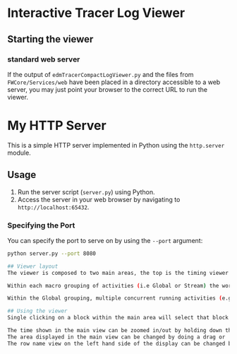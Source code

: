 # Interactive Tracer Log Viewer

## Starting the viewer

### standard web server
If the output of `edmTracerCompactLogViewer.py` and the files from `FWCore/Services/web` have been placed in a directory accessible to a web server, you may just point your browser to the correct URL to run the viewer.

# My HTTP Server

This is a simple HTTP server implemented in Python using the `http.server` module.

## Usage

1. Run the server script (`server.py`) using Python.
2. Access the server in your web browser by navigating to `http://localhost:65432`.

### Specifying the Port

You can specify the port to serve on by using the `--port` argument:

```sh
python server.py --port 8080

## Viewer layout
The viewer is composed to two main areas, the top is the timing viewer and at the bottom shows information about a selected time block. The top time viewer is further divided into three parts. On the left is the macro scoping grouping of framework activity types into Global and Stream activities. If the _module centric_ option was chosen then this area is also divided by each module activity which is sorted based on most time used to least time used. At the bottom is the measurement of time since the start of the job. The main area shows the blocks of time spend doing various work within the Framework.

Within each macro grouping of activities (i.e Global or Stream) the work being done associated to that activity are broken into non overlapping rows. The top row is always related to the larger scale activity (e.g. the total time the framework spent processing a Begin Run or an Event). Below that row is the time individual modules spent within that larger scale activity. The association of a given time block of work to a given row within a group has no inherent meeting, the rows are just meant to avoid overlapping time blocks within the same larger scale activity.

Within the Global grouping, multiple concurrent running activities (e.g. LuminosityBlocks) are assigned to their own rows with their related module timings appearing in the rows directly below them.

## Using the viewer
Single clicking on a block within the main area will select that block and display information about the block into the Selection area at the bottom of the window. Clicking outside a block within the main area will deselect any selected item.

The time shown in the main view can be zoomed in/out by holding down the `control` key and then using a 'scroll wheel' (either a physical wheel on a mouse or by using a two finger drag on a track pad) within the display of the main view or the time measurement which is just below the main view. One can also do a drag left/right or a 'scroll wheel' left/right within the time measurment window to change the window of time being shown in the main view.
The area displayed in the main view can be changed by doing a drag or 'scroll wheel' operation within the main view.
The row name view on the left hand side of the display can be changed by doing a drag or 'scroll wheel' up/down operation within the view.
